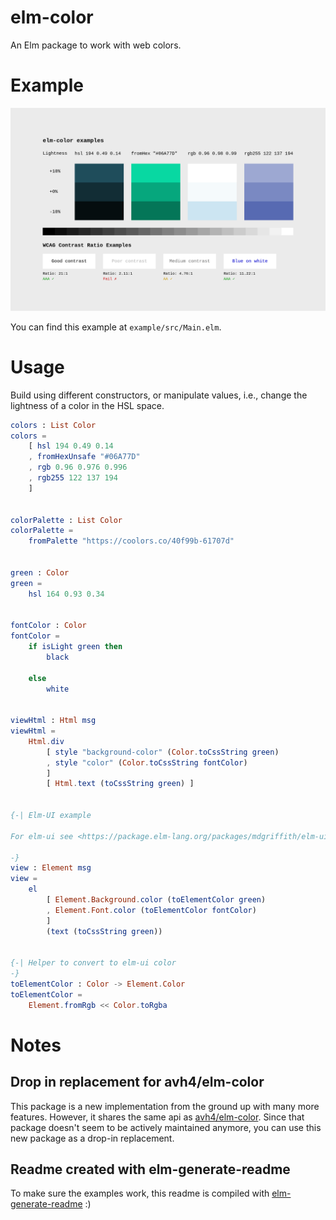 # elm-color

An Elm package to work with web colors.


# Example

![](./docs/Example.png)

You can find this example at `example/src/Main.elm`.


# Usage

Build using different constructors, or manipulate values, i.e., change the lightness of a color in the HSL space.


```elm
colors : List Color
colors =
    [ hsl 194 0.49 0.14
    , fromHexUnsafe "#06A77D"
    , rgb 0.96 0.976 0.996
    , rgb255 122 137 194
    ]


colorPalette : List Color
colorPalette =
    fromPalette "https://coolors.co/40f99b-61707d"


green : Color
green =
    hsl 164 0.93 0.34


fontColor : Color
fontColor =
    if isLight green then
        black

    else
        white


viewHtml : Html msg
viewHtml =
    Html.div
        [ style "background-color" (Color.toCssString green)
        , style "color" (Color.toCssString fontColor)
        ]
        [ Html.text (toCssString green) ]


{-| Elm-UI example

For elm-ui see <https://package.elm-lang.org/packages/mdgriffith/elm-ui/latest/>

-}
view : Element msg
view =
    el
        [ Element.Background.color (toElementColor green)
        , Element.Font.color (toElementColor fontColor)
        ]
        (text (toCssString green))


{-| Helper to convert to elm-ui color
-}
toElementColor : Color -> Element.Color
toElementColor =
    Element.fromRgb << Color.toRgba
```

# Notes

## Drop in replacement for avh4/elm-color

This package is a new implementation from the ground up with many more features. However, it shares the same api as [avh4/elm-color](https://package.elm-lang.org/packages/avh4/elm-color/latest/). Since that package doesn't seem to be actively maintained anymore, you can use this new package as a drop-in replacement.

## Readme created with elm-generate-readme

To make sure the examples work, this readme is compiled with [elm-generate-readme](https://github.com/escherlies/elm-generate-readme) :)


